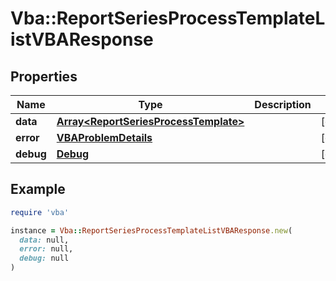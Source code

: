 # Vba::ReportSeriesProcessTemplateListVBAResponse

## Properties

| Name | Type | Description | Notes |
| ---- | ---- | ----------- | ----- |
| **data** | [**Array&lt;ReportSeriesProcessTemplate&gt;**](ReportSeriesProcessTemplate.md) |  | [optional] |
| **error** | [**VBAProblemDetails**](VBAProblemDetails.md) |  | [optional] |
| **debug** | [**Debug**](Debug.md) |  | [optional] |

## Example

```ruby
require 'vba'

instance = Vba::ReportSeriesProcessTemplateListVBAResponse.new(
  data: null,
  error: null,
  debug: null
)
```

